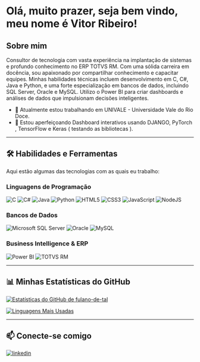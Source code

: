 # Olá, muito prazer, seja bem vindo, meu nome é Vitor Ribeiro!



## Sobre mim
Consultor de tecnologia com vasta experiência na implantação de sistemas e profundo conhecimento no ERP TOTVS RM. Com uma sólida carreira em docência, sou apaixonado por compartilhar conhecimento e capacitar equipes.
Minhas habilidades técnicas incluem desenvolvimento em C, C#, Java e Python, e uma forte especialização em bancos de dados, incluindo SQL Server, Oracle e MySQL. Utilizo o Power BI para criar dashboards e análises de dados que impulsionam decisões inteligentes.

- 🔭 Atualmente estou trabalhando em UNIVALE - Universidade Vale do Rio Doce.
- 🌱 Estou aperfeiçoando Dashboard interativos usando DJANGO, PyTorch , TensorFlow e Keras ( testando as bibliotecas ).

---

## 🛠️ Habilidades e Ferramentas

Aqui estão algumas das tecnologias com as quais eu trabalho:

### Linguagens de Programação
![C](https://img.shields.io/badge/c-%2300599C.svg?style=for-the-badge&logo=c&logoColor=white)
![C#](https://img.shields.io/badge/c%23-%23239120.svg?style=for-the-badge&logo=c-sharp&logoColor=white)
![Java](https://img.shields.io/badge/java-%23ED8B00.svg?style=for-the-badge&logo=openjdk&logoColor=white)
![Python](https://img.shields.io/badge/python-3776AB?style=for-the-badge&logo=python&logoColor=white)
![HTML5](https://img.shields.io/badge/html5-%23E34F26.svg?style=for-the-badge&logo=html5&logoColor=white)
![CSS3](https://img.shields.io/badge/css3-%231572B6.svg?style=for-the-badge&logo=css3&logoColor=white)
![JavaScript](https://img.shields.io/badge/javascript-%23323330.svg?style=for-the-badge&logo=javascript&logoColor=%23F7DF1E)
![NodeJS](https://img.shields.io/badge/node.js-6DA55F?style=for-the-badge&logo=node.js&logoColor=white)

### Bancos de Dados
![Microsoft SQL Server](https://img.shields.io/badge/Microsoft%20SQL%20Server-CC2927?style=for-the-badge&logo=microsoftsqlserver&logoColor=white)
![Oracle](https://img.shields.io/badge/Oracle-F80000?style=for-the-badge&logo=oracle&logoColor=white)
![MySQL](https://img.shields.io/badge/mysql-%234479A1.svg?style=for-the-badge&logo=mysql&logoColor=white)

### Business Intelligence & ERP
![Power BI](https://img.shields.io/badge/power%20bi-F2C811?style=for-the-badge&logo=powerbi&logoColor=black)
![TOTVS RM](https://img.shields.io/badge/TOTVS_RM-00AEEF?style=for-the-badge&logoColor=white)

---

## 📊 Minhas Estatísticas do GitHub

[![Estatísticas do GitHub de fulano-de-tal](https://github-readme-stats.vercel.app/api?username=fulano-de-tal&show_icons=true&theme=dracula&include_all_commits=true&count_private=true)](https://github.com/vitordsribeiro)

[![Linguagens Mais Usadas](https://github-readme-stats.vercel.app/api/top-langs/?username=fulano-de-tal&layout=compact&langs_count=8&theme=dracula)](https://github.com/vitordsribeiro)

---

## 📫 Conecte-se comigo

[![linkedin](https://img.shields.io/badge/linkedin-0A66C2?style=for-the-badge&logo=linkedin&logoColor=white)](https://www.linkedin.com/in/vitordsribeiro/)

